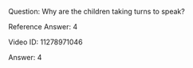 Question: Why are the children taking turns to speak?

Reference Answer: 4

Video ID: 11278971046

Answer: 4

